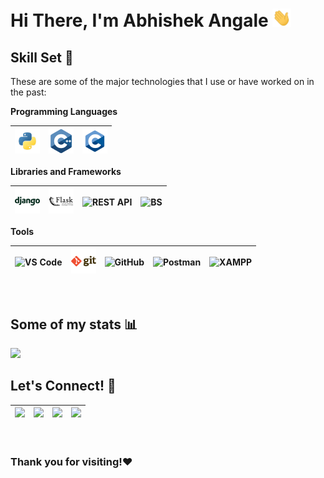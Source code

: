 
<h1>Hi There, I'm Abhishek Angale <img  src="https://raw.githubusercontent.com/ABSphreak/ABSphreak/master/gifs/Hi.gif" width="30px"></h1>


## Skill Set :muscle:

These are some of the major technologies that I use or have worked on in the past:

**Programming Languages**

<img title="Python" alt="Python" width="40px" src="https://raw.githubusercontent.com/github/explore/master/topics/python/python.png" />|<img alt="C++" title="C++" width="40px" src="https://raw.githubusercontent.com/github/explore/master/topics/cpp/cpp.png">|<img title="C" alt="C" width="40px" src="https://raw.githubusercontent.com/github/explore/master/topics/c/c.png">
|--|--|--|

**Libraries and Frameworks**

<img title="Django" alt="Django" width="40px" src="https://raw.githubusercontent.com/github/explore/master/topics/django/django.png">|<img title="Flask" alt="Flask" width="40px" src="https://raw.githubusercontent.com/github/explore/master/topics/flask/flask.png">|<img title="RESTful API" alt="REST API" width="40px" src="https://avatars.githubusercontent.com/u/17713993?s=200&v=4">|<img title="BeautifulSoup" alt="BS" width="40px" src="https://hwk0702.github.io/img/bs.png">
|--|--|--|--|

**Tools**

<img title="VS Code" alt="VS Code" width="40px" src="https://img.icons8.com/fluent/48/000000/visual-studio-code-2019.png">|<img title="git" alt="git" width="40px" src="https://raw.githubusercontent.com/github/explore/master/topics/git/git.png">|<img title="GitHub" alt="GitHub" width="40px" src="https://github.githubassets.com/images/modules/logos_page/GitHub-Logo.png">|<img title="Postman" alt="Postman" width="40px" src="https://avatars.githubusercontent.com/u/10251060?s=280&v=4">|<img title="XAMPP" alt="XAMPP" width="40px" src="https://upload.wikimedia.org/wikipedia/en/thumb/7/78/XAMPP_logo.svg/1200px-XAMPP_logo.svg.png">
|--|--|--|--|--| 
<br>

## Some of my stats :bar_chart:

<img src="https://github-readme-stats.vercel.app/api?username=abhishekangale&show_icons=true&theme=radical&include_all_commits=true">

<br>

## Let's Connect! :handshake:

<a href="mailto:angaleabhishek@gmail.com"><img src="https://www.howtogeek.com/wp-content/uploads/2019/03/gmail-1.png?width=1198&trim=1,1&bg-color=000&pad=1,1" width="40"></a>|<a href="https://www.linkedin.com/in/angalean/"><img src="https://cdn2.iconfinder.com/data/icons/social-media-2285/512/1_Linkedin_unofficial_colored_svg-128.png" width="40"></a>|<a href="https://codeforces.com/profile/hustlerr"><img src="https://codeforces-upsolving-helper.herokuapp.com/static/images/codeforces-icon.png" width="40"></a>| <a href="https://www.codechef.com/users/hustlerrr"><img src="https://i.pinimg.com/originals/c5/d9/fc/c5d9fc1e18bcf039f464c2ab6cfb3eb6.jpg" width="40"></a> 
|--|--|--|--|

<br>

### Thank you for visiting!❤️
